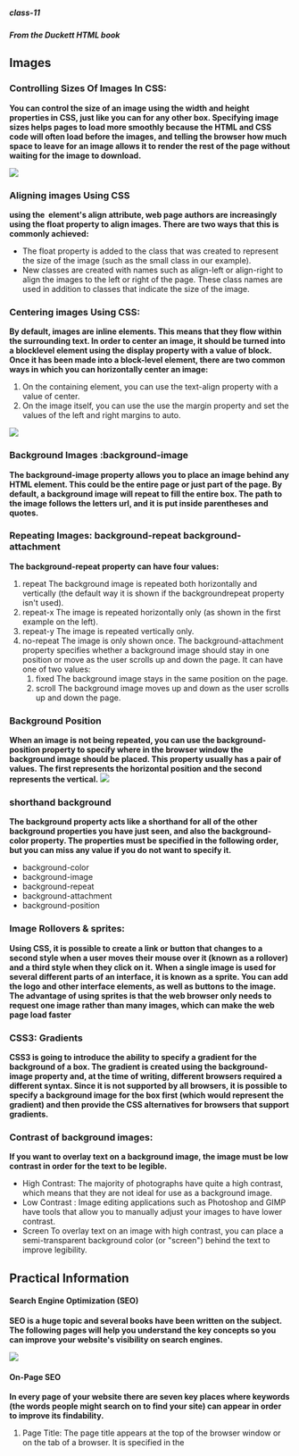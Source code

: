##### class-11
#### *From the Duckett HTML book*

## Images
### Controlling Sizes Of Images In CSS:
**You can control the size of an image using the width and height properties in CSS, just like you can for any other box. Specifying image sizes helps pages to load more smoothly because the HTML and CSS code will often load before the images, and telling the browser how much space to leave for an image allows it to render the rest of the page without waiting for the image to download.**

![]( https://www.codegrepper.com/codeimages/how-to-reduce-image-size-css.png) 

### Aligning images Using CSS
**using the <img> element's align attribute, web page authors are increasingly using the float property to align images. There are two ways that this is commonly achieved:**
* The float property is added to the class that was created to represent the size of the image (such as the small class in our example). 
* New classes are created with names such as align-left or align-right to align the images to the left or right of the page. These class names are used in addition to classes that indicate the size of the image.
### Centering images Using CSS:
**By default, images are inline elements. This means that they flow within the surrounding text. In order to center an image, it should be turned into a blocklevel element using the display property with a value of block. Once it has been made into a block-level element, there are two common ways in which you can horizontally center an image:**
1. On the containing element, you can use the text-align property with a value of center.
2. On the image itself, you can use the use the margin property and set the values of the left and right margins to auto.

![]( https://i.ytimg.com/vi/jiA7BRTL1A0/maxresdefault.jpg) 

### Background Images :background-image
**The background-image property allows you to place an image behind any HTML element. This could be the entire page or just part of the page. By default, a background image will repeat to fill the entire box. The path to the image follows the letters url, and it is put inside parentheses and quotes.**

### Repeating Images: background-repeat background-attachment
**The background-repeat property can have four values:**
1. repeat The background image is repeated both horizontally and vertically (the default way it is shown if the backgroundrepeat property isn't used).
2. repeat-x The image is repeated horizontally only (as shown in the first example on the left).
3. repeat-y The image is repeated vertically only. 
4. no-repeat The image is only shown once. The background-attachment property specifies whether a background image should stay in one position or move as the user scrolls up and down the page. It can have one of two values:
      1. fixed The background image stays in the same position on the page. 
      2. scroll The background image moves up and down as the user scrolls up and down the page.

### Background Position
**When an image is not being repeated, you can use the background-position property to specify where in the browser window the background image should be placed. This property usually has a pair of values. The first represents the horizontal position and the second represents the vertical.**
![]( https://images2.arabicprogrammer.com/364/4d/4d083cb332771b20d1991ac2b68e68fc.JPEG) 

### shorthand background
**The background property acts like a shorthand for all of the other background properties you have just seen, and also the background-color property. The properties must be specified in the following order, but you can miss any value if you do not want to specify it.**
* background-color 
* background-image 
* background-repeat 
* background-attachment
* background-position

### Image Rollovers & sprites:
**Using CSS, it is possible to create a link or button that changes to a second style when a user moves their mouse over it (known as a rollover) and a third style when they click on it.**
**When a single image is used for several different parts of an interface, it is known as a sprite. You can add the logo and other interface elements, as well as buttons to the image. The advantage of using sprites is that the web browser only needs to request one image rather than many images, which can make the web page load faster**

### CSS3: Gradients
**CSS3 is going to introduce the ability to specify a gradient for the background of a box. The gradient is created using the background-image property and, at the time of writing, different browsers required a different syntax. Since it is not supported by all browsers, it is possible to specify a background image for the box first (which would represent the gradient) and then provide the CSS alternatives for browsers that support gradients.**

### Contrast of background images:
**If you want to overlay text on a background image, the image must be low contrast in order for the text to be legible.**
* High Contrast: The majority of photographs have quite a high contrast, which means that they are not ideal for use as a background image.
* Low Contrast : Image editing applications such as Photoshop and GIMP have tools that allow you to manually adjust your images to have lower contrast.
* Screen To overlay text on an image with high contrast, you can place a semi-transparent background color (or "screen") behind the text to improve legibility.


## Practical Information
#### Search Engine Optimization (SEO)
**SEO is a huge topic and several books have been written on the subject. The following pages will help you understand the key concepts so you can improve your website's visibility on search engines.**

![]( https://i.pinimg.com/originals/12/08/e3/1208e307878cad34afaf3acc64ad3ec5.jpg) 

#### On-Page SEO
**In every page of your website there are seven key places where keywords (the words people might search on to find your site) can appear in order to improve its findability.**

1. Page Title: The page title appears at the top of the browser window or on the tab of a browser. It is specified in the <title> element which lives inside the <head> element.
2. URL / Web Address The name of the file is part of the URL. Where possible, use keywords in the file name. 
3. Headings If the keywords are in a heading element then a search engine will know that this page is all about that subject and give it greater weight than other text. 
4. Text Where possible, it helps to repeat the keywords in the main body of the text at least 2-3 times. Do not, however, over-use these terms, because the text must be easy for a human to read.
5. Link Text Use keywords in the text that create links between pages (rather than using generic expressions such as "click here"). 
6. Image Alt Text Search engines rely on you providing accurate descriptions of images in the alt text. This will also help your images show up in the results of image-based searches. 
7. Page Descriptions The description also lives inside the element and is specified using a tag. It should be a sentence that describes the content of the page. (These are not shown in the browser window but they may be displayed in the results pages of search engines.)

#### How to Identify Keywords and Phrases
**Determining which keywords to use on your site can be one of the hardest tasks when you start to think about SEO. Here are six steps that will help you identify the right keywords and phrases for your site.**
1. Brainstorm
2. Organize
3. Research
4. Compare
5. Refine
6. Map

#### Analytics: Learning about your Visitors
**As soon as people start coming to your site, you can start analyzing how they found it, what they were looking at and at what point they are leaving. One of the best tools for doing this is a free service offered by Google called Google Analytics.**

#### How Many People Are Coming to Your Site?
* Visits This is the number of times people have come to your site. If someone is inactive on your site for 30 minutes and then looks at another page on your site, it will be counted as a new visit.
* Unique Visits This is the total number of people who have visited your site over the specified period. The number of unique visits will be lower than the number of visits if people have been returning to your site more than once in the defined period.
* Page Views The total number of pages all visitors have viewed on your site.
* Pages per Visit The average number of pages each visitor has looked at on your site per visit.
* Average Time on Site The average amount of time each user has spent on the site per visit.
* Date Selector Using the date selector in the top right hand corner of the site, you can change the period of time the reports display. When you log in, this is usually set to the last month, but you can change it to report on a specific time period.
* Export The export link just above the title that says "visitors overview" allows you to export the statistics on this page for other applications such as Excel

#### What Are Your Visitors Looking At?
**The content link on the left-hand side allows you to learn more about what the visitors are looking at when they come to your site.**

#### Where Are Your Visitors Coming From?
**The traffic sources link on the left hand side allows you to learn where your visitors are coming from.**

#### Domain Names & Hosting
* DOMAIN NAMES WEB HOSTING: Your domain name is your web address (e.g. google.com or bbc. co.uk). There are many websites that allow you to register domain names. Usually you will have to pay an annual fee to keep that domain name. These sites usually have a form that allows you to check whether your preferred domain name is available, and because millions of domain names have already been registered, it might take you a while to find the one that is right for your site.
* WEB HOSTING: So that other people can see your site, you will need to upload it to a web server. Web servers are special computers that are constantly connected to the Internet. They are specially set up to serve web pages when they are requested.

#### FTP & Third Party Tools
**To transfer your code and images from your computer to your hosting company, you use something known as File Transfer Protocol.**

> Many companies provide platforms for blogging, email newsletters, e-commerce and other popular website tools (to save you writing them from scratch).


**The HTMLMediaElement API makes a wealth of functionality available for creating simple video and audio players, and that's only the tip of the iceberg. See the "See also" section below for links to more complex and interesting functionality.**
**Here are some suggestions for ways you could enhance the existing example we've built up:**
1. The time display currently breaks if the video is an hour long or more (well, it won't display hours; just minutes and seconds). Can you figure out how to change the example to make it display hours?
2. Because <audio> elements have the same HTMLMediaElement functionality available to them, you could easily get this player to work for an <audio> element too. Try doing so.
3. Can you work out a way to turn the timer inner <div> element into a true seek bar/scrobbler — i.e., when you click somewhere on the bar, it jumps to that relative position in the video playback? As a hint, you can find out the X and Y values of the element's left/right and top/bottom sides via the getBoundingClientRect() method, and you can find the coordinates of a mouse click via the event object of the click event, called on the Document object.


### How Flash Works

![]( https://digitalsolutionsexperts.com/images/blog/flash-to-html5-main.jpg)
![]( https://i.ytimg.com/vi/4hQHwP5oFc0/maxresdefault.jpg) 

**Since the late 1990s, Flash has been a very popular tool for creating animations, and later for playing audio and video in websites.**
### Use of Flash
**Since 2005, a number of factors have meant that fewer websites are written in Flash or even use elements of Flash in their pages.**
**When Flash was first released, it was developed to create animations. The technology quickly evolved, however, and people started to use it to build media players and even entire websites. Although Flash is still very popular, in recent years people have been more selective about when they use it (and now rarely consider building an entire website in Flash). Despite this, Flash does have a future on the web because there are some things it does very well, such as creating animations.**
